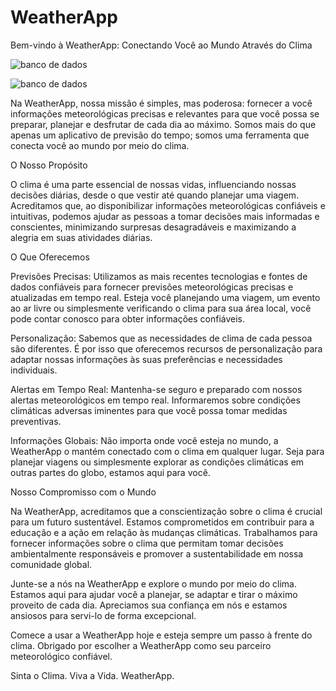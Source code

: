 # WeatherApp
Bem-vindo à WeatherApp: Conectando Você ao Mundo Através do Clima

<img src="./images/banco1" alt="banco de dados"></img>

<img src="./images/banco2" alt="banco de dados"></img>

Na WeatherApp, nossa missão é simples, mas poderosa: fornecer a você informações meteorológicas precisas e relevantes para que você possa se preparar, planejar e desfrutar de cada dia ao máximo. Somos mais do que apenas um aplicativo de previsão do tempo; somos uma ferramenta que conecta você ao mundo por meio do clima.

O Nosso Propósito

O clima é uma parte essencial de nossas vidas, influenciando nossas decisões diárias, desde o que vestir até quando planejar uma viagem. Acreditamos que, ao disponibilizar informações meteorológicas confiáveis e intuitivas, podemos ajudar as pessoas a tomar decisões mais informadas e conscientes, minimizando surpresas desagradáveis e maximizando a alegria em suas atividades diárias.

O Que Oferecemos

Previsões Precisas: Utilizamos as mais recentes tecnologias e fontes de dados confiáveis para fornecer previsões meteorológicas precisas e atualizadas em tempo real. Esteja você planejando uma viagem, um evento ao ar livre ou simplesmente verificando o clima para sua área local, você pode contar conosco para obter informações confiáveis.

Personalização: Sabemos que as necessidades de clima de cada pessoa são diferentes. É por isso que oferecemos recursos de personalização para adaptar nossas informações às suas preferências e necessidades individuais.

Alertas em Tempo Real: Mantenha-se seguro e preparado com nossos alertas meteorológicos em tempo real. Informaremos sobre condições climáticas adversas iminentes para que você possa tomar medidas preventivas.

Informações Globais: Não importa onde você esteja no mundo, a WeatherApp o mantém conectado com o clima em qualquer lugar. Seja para planejar viagens ou simplesmente explorar as condições climáticas em outras partes do globo, estamos aqui para você.

Nosso Compromisso com o Mundo

Na WeatherApp, acreditamos que a conscientização sobre o clima é crucial para um futuro sustentável. Estamos comprometidos em contribuir para a educação e a ação em relação às mudanças climáticas. Trabalhamos para fornecer informações sobre o clima que permitam tomar decisões ambientalmente responsáveis e promover a sustentabilidade em nossa comunidade global.

Junte-se a nós na WeatherApp e explore o mundo por meio do clima. Estamos aqui para ajudar você a planejar, se adaptar e tirar o máximo proveito de cada dia. Apreciamos sua confiança em nós e estamos ansiosos para servi-lo de forma excepcional.

Comece a usar a WeatherApp hoje e esteja sempre um passo à frente do clima. Obrigado por escolher a WeatherApp como seu parceiro meteorológico confiável.

Sinta o Clima. Viva a Vida. WeatherApp.
